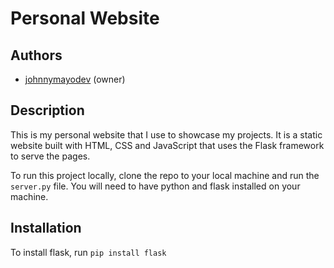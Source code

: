 # Personal Website

## Authors
- [johnnymayodev](https://www.github.com/johnnymayodev) (owner)

## Description
This is my personal website that I use to showcase my projects. It is a static website built with HTML, CSS and JavaScript that uses the Flask framework to serve the pages.


To run this project locally, clone the repo to your local machine and run the ``server.py`` file. You will need to have python and flask installed on your machine.

## Installation
To install flask, run
``pip install flask``
